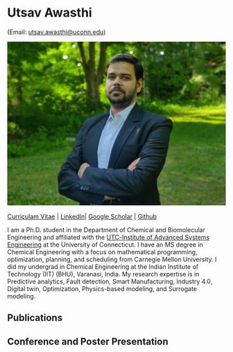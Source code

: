 # Utsav Awasthi 
(Email: utsav.awasthi@uconn.edu)

<img src="/Photo.jpg" width="" height="">

[Curriculam Vitae](<embed src="CV_Utsav_Awasthi.pdf" type="application/pdf" width="100%" height="600px" />) | [LinkedIn](https://www.linkedin.com/in/utsavavasthi/)| [Google Scholar](https://scholar.google.com/citations?user=8GIAICkAAAAJ&hl=en&oi=ao) | [Github](https://github.com/UtsavAwasthi)


I am a Ph.D. student in the Department of Chemical and Biomolecular Engineering and affiliated with the [UTC-Institute of Advanced Systems Engineering](https://utc-iase.uconn.edu/) at the University of Connecticut. I have an MS degree in Chemical Engineering with a focus on mathematical programming, optimization, planning, and scheduling from Carnegie Mellon University. I did my undergrad in Chemical Engineering at the Indian Institute of Technology (IIT) (BHU), Varanasi, India. My research expertise is in  Predictive analytics, Fault detection, Smart Manufacturing, Industry 4.0, Digital twin, Optimization, Physics-based modeling, and Surrogate modeling.

## Publications

## Conference and Poster Presentation 
